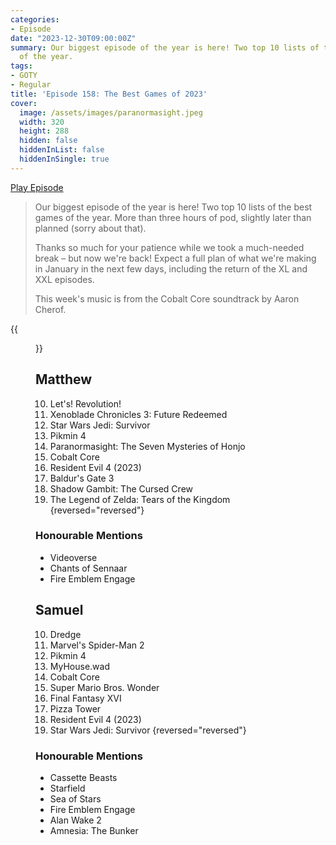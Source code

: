 ```yaml
---
categories:
- Episode
date: "2023-12-30T09:00:00Z"
summary: Our biggest episode of the year is here! Two top 10 lists of the best games
  of the year.
tags:
- GOTY
- Regular
title: 'Episode 158: The Best Games of 2023'
cover: 
  image: /assets/images/paranormasight.jpeg
  width: 320
  height: 288
  hidden: false
  hiddenInList: false
  hiddenInSingle: true
---
```


[Play Episode](https://www.patreon.com/posts/episode-158-best-95546725)
> Our biggest episode of the year is here! Two top 10 lists of the best games of the year. More than three hours of pod, slightly later than planned (sorry about that).
>
> Thanks so much for your patience while we took a much-needed break – but now we're back! Expect a full plan of what we're making in January in the next few days, including the return of the XL and XXL episodes.
>
> This week's music is from the Cobalt Core soundtrack by Aaron Cherof.

{{<figure 
    src="/assets/images/paranormasight.jpeg" 
    caption="Image Credit: Bjorn" 
    alt="Paranormasight">}}

## Matthew
10. Let's! Revolution!
9. Xenoblade Chronicles 3: Future Redeemed
8. Star Wars Jedi: Survivor
7. Pikmin 4
6. Paranormasight: The Seven Mysteries of Honjo
5. Cobalt Core
4. Resident Evil 4 (2023)
3. Baldur's Gate 3
2. Shadow Gambit: The Cursed Crew
1. The Legend of Zelda: Tears of the Kingdom
{reversed="reversed"}
### Honourable Mentions
- Videoverse 
- Chants of Sennaar
- Fire Emblem Engage

## Samuel
10. Dredge
9. Marvel's Spider-Man 2
8. Pikmin 4
7. MyHouse.wad
6. Cobalt Core
5. Super Mario Bros. Wonder
4. Final Fantasy XVI
3. Pizza Tower
2. Resident Evil 4 (2023)
1. Star Wars Jedi: Survivor
{reversed="reversed"}
### Honourable Mentions
- Cassette Beasts
- Starfield
- Sea of Stars
- Fire Emblem Engage
- Alan Wake 2
- Amnesia: The Bunker